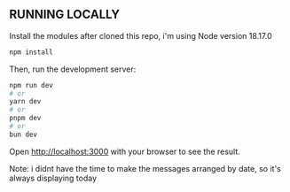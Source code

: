 ## RUNNING LOCALLY

Install the modules after cloned this repo, i'm using Node version 18.17.0

```bash
npm install
```

Then, run the development server:

```bash
npm run dev
# or
yarn dev
# or
pnpm dev
# or
bun dev
```

Open [http://localhost:3000](http://localhost:3000) with your browser to see the result.

Note: i didnt have the time to make the messages arranged by date, so it's always displaying today
